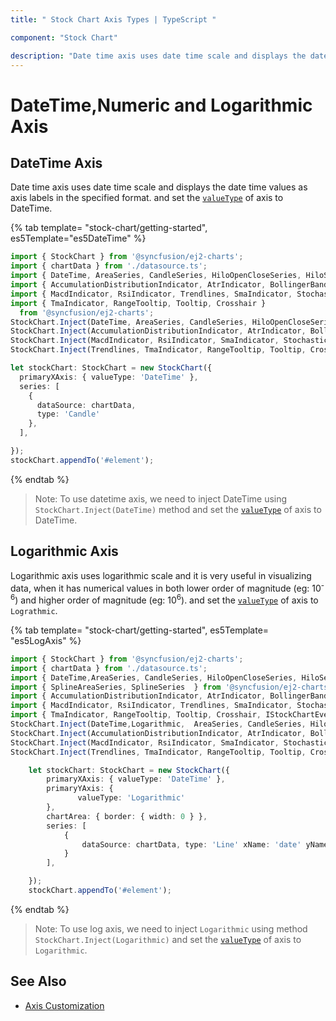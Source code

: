 ```yaml
---
title: " Stock Chart Axis Types | TypeScript "

component: "Stock Chart"

description: "Date time axis uses date time scale and displays the date time values as axis labels in the specified format. "
---
```

<!-- markdownlint-disable MD036 -->

# DateTime,Numeric and Logarithmic Axis

## DateTime Axis

Date time axis uses date time scale and displays the date time values as axis labels in the specified format. and
set the [`valueType`](../api/stock-chart/stockChartAxisModel/#valuetype) of axis to DateTime.

{% tab template= "stock-chart/getting-started", es5Template="es5DateTime" %}

```typescript
import { StockChart } from '@syncfusion/ej2-charts';
import { chartData } from './datasource.ts';
import { DateTime, AreaSeries, CandleSeries, HiloOpenCloseSeries, HiloSeries, LineSeries, SplineSeries } from '@syncfusion/ej2-charts';
import { AccumulationDistributionIndicator, AtrIndicator, BollingerBands, EmaIndicator, MomentumIndicator } from '@syncfusion/ej2-charts';
import { MacdIndicator, RsiIndicator, Trendlines, SmaIndicator, StochasticIndicator, Export } from '@syncfusion/ej2-charts';
import { TmaIndicator, RangeTooltip, Tooltip, Crosshair }
  from '@syncfusion/ej2-charts';
StockChart.Inject(DateTime, AreaSeries, CandleSeries, HiloOpenCloseSeries, HiloSeries, LineSeries, SplineSeries);
StockChart.Inject(AccumulationDistributionIndicator, AtrIndicator, BollingerBands, EmaIndicator, MomentumIndicator);
StockChart.Inject(MacdIndicator, RsiIndicator, SmaIndicator, StochasticIndicator);
StockChart.Inject(Trendlines, TmaIndicator, RangeTooltip, Tooltip, Crosshair, Export);

let stockChart: StockChart = new StockChart({
  primaryXAxis: { valueType: 'DateTime' },
  series: [
    {
      dataSource: chartData,
      type: 'Candle'
    },
  ],

});
stockChart.appendTo('#element');

```

{% endtab %}

>Note: To use datetime axis, we need to inject DateTime using `StockChart.Inject(DateTime)` method and
set the [`valueType`](../api/stock-chart/stockChartAxisModel/#valuetype) of axis to DateTime.

## Logarithmic Axis

<!-- markdownlint-disable MD033 -->

Logarithmic axis uses logarithmic scale and it is very useful in visualizing data, when it has numerical values in
both lower order of magnitude (eg: 10<sup>-6</sup>) and higher order of magnitude (eg: 10<sup>6</sup>).
and
set the [`valueType`](../api/stock-chart/stockChartAxisModel/#valuetype) of axis to `Lograthmic`.

{% tab template= "stock-chart/getting-started", es5Template= "es5LogAxis" %}

```typescript
import { StockChart } from '@syncfusion/ej2-charts';
import { chartData } from './datasource.ts';
import { DateTime,AreaSeries, CandleSeries, HiloOpenCloseSeries, HiloSeries, LineSeries ,Logarithmic } from '@syncfusion/ej2-charts';
import { SplineAreaSeries, SplineSeries  } from '@syncfusion/ej2-charts';
import { AccumulationDistributionIndicator, AtrIndicator, BollingerBands, EmaIndicator, MomentumIndicator } from '@syncfusion/ej2-charts';
import { MacdIndicator, RsiIndicator, Trendlines, SmaIndicator, StochasticIndicator, Export } from '@syncfusion/ej2-charts';
import { TmaIndicator, RangeTooltip, Tooltip, Crosshair, IStockChartEventArgs, ChartTheme } from '@syncfusion/ej2-charts';
StockChart.Inject(DateTime,Logarithmic,  AreaSeries, CandleSeries, HiloOpenCloseSeries, HiloSeries, LineSeries, SplineAreaSeries, SplineSeries );
StockChart.Inject(AccumulationDistributionIndicator, AtrIndicator, BollingerBands, EmaIndicator, MomentumIndicator);
StockChart.Inject(MacdIndicator, RsiIndicator, SmaIndicator, StochasticIndicator);
StockChart.Inject(Trendlines, TmaIndicator, RangeTooltip, Tooltip, Crosshair, Export);

    let stockChart: StockChart = new StockChart({
        primaryXAxis: { valueType: 'DateTime' },
        primaryYAxis: {
               valueType: 'Logarithmic'
        },
        chartArea: { border: { width: 0 } },
        series: [
            {
                dataSource: chartData, type: 'Line' xName: 'date' yName: 'high'
            }
        ],

    });
    stockChart.appendTo('#element');

```

{% endtab %}

>Note: To use log axis, we need to inject `Logarithmic` using method `StockChart.Inject(Logarithmic)` and
set the [`valueType`](../api/stock-chart/stockChartAxisModel/#valuetype) of axis to `Logarithmic`.

## See Also

* [Axis Customization](./axis-customization/)